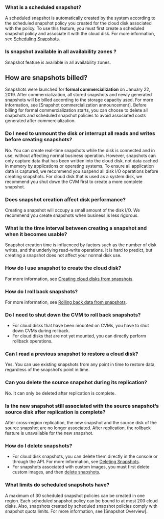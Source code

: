 ### What is a scheduled snapshot?
A scheduled snapshot is automatically created by the system according to the scheduled snapshot policy you created for the cloud disk associated with the policy. To use this feature, you must first create a scheduled snapshot policy and associate it with the cloud disk. For more information, see [Scheduling Snapshots](https://intl.cloud.tencent.com/document/product/362/31622).

### Is snapshot available in all availability zones ?
Snapshot feature is available in all availability zones.

## How are snapshots billed?
Snapshots were launched for **formal commercialization** on January 22, 2019. After commercialization, all stored snapshots and newly generated snapshots will be billed according to the storage capacity used. For more information, see [Snapshot commercialization announcement].
Before billing for formal commercialization starts, you can choose to delete all snapshots and scheduled snapshot policies to avoid associated costs generated after commercialization.

### Do I need to unmount the disk or interrupt all reads and writes before creating snapshots?
No. You can create real-time snapshots while the disk is connected and in use, without affecting normal business operation. However, snapshots can only capture data that has been written into the cloud disk, not data cached in memory by applications or operating systems. To ensure all application data is captured, we recommend you suspend all disk I/O operations before creating snapshots. For cloud disk that is used as a system disk, we recommend you shut down the CVM first to create a more complete snapshot.

### Does snapshot creation affect disk performance?
Creating a snapshot will occupy a small amount of the disk I/O. We recommend you create snapshots when business is less rigorous.

### What is the time interval between creating a snapshot and when it becomes usable?
Snapshot creation time is influenced by factors such as the number of disk writes, and the underlying read-write operations. It is hard to predict, but creating a snapshot does not affect your normal disk use.

### How do I use snapshot to create the cloud disk?
For more information, see [Creating cloud disks from snapshots](https://intl.cloud.tencent.com/document/product/362/5757).

### How do I roll back snapshots?
For more information, see [Rolling back data from snapshots](https://intl.cloud.tencent.com/document/product/362/5756).

### Do I need to shut down the CVM to roll back snapshots?
- For cloud disks that have been mounted on CVMs, you have to shut down CVMs during rollback.
- For cloud disks that are not yet mounted, you can directly perform rollback operations.

### Can I read a previous snapshot to restore a cloud disk?
Yes. You can use existing snapshots from any point in time to restore data, regardless of the snapshot’s point in time.

### Can you delete the source snapshot during its replication?
No. It can only be deleted after replication is complete.

### Is the new snapshot still associated with the source snapshot’s source disk after replication is complete?
After cross-region replication, the new snapshot and the source disk of the source snapshot are no longer associated. After replication, the rollback feature is unavailable for the new snapshot.

### How do I delete snapshots?
- For cloud disk snapshots, you can delete them directly in the console or through the API. For more information, see [Deleting Snapshots](https://intl.cloud.tencent.com/document/product/362/5758).
- For snapshots associated with custom images, you must first delete custom images, and then [delete snapshots](https://intl.cloud.tencent.com/document/product/362/5758).

### What limits do scheduled snapshots have?
A maximum of 30 scheduled snapshot policies can be created in one region. Each scheduled snapshot policy can be bound to at most 200 cloud disks. Also, snapshots created by scheduled snapshot policies comply with snapshot quota limits. For more information, see [Snapshot Overview].

